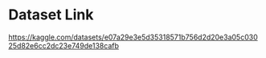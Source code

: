# Dataset Link

https://kaggle.com/datasets/e07a29e3e5d35318571b756d2d20e3a05c03025d82e6cc2dc23e749de138cafb